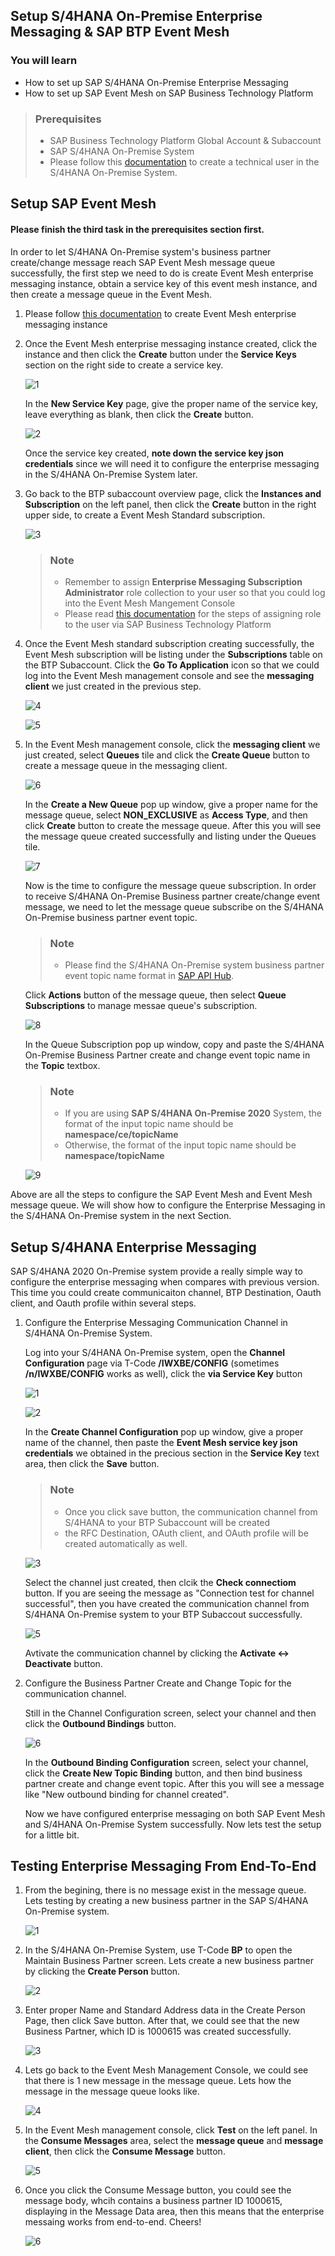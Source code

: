 ## Setup S/4HANA On-Premise Enterprise Messaging & SAP BTP Event Mesh

### You will learn
  - How to set up SAP S/4HANA On-Premise Enterprise Messaging
  - How to set up SAP Event Mesh on SAP Business Technology Platform
  
> ### Prerequisites
> - SAP Business Technology Platform Global Account & Subaccount
> - SAP S/4HANA On-Premise System
> - Please follow this [documentation](https://github.com/SAP-samples/cloud-extension-s4hana-business-process/blob/mission/mission/configure-oData-Service/README.md#create-technical-user-and-assign-role) to create a technical user in the S/4HANA On-Premise System.

## Setup SAP Event Mesh
#### Please finish the third task in the prerequisites section first.

In order to let S/4HANA On-Premise system's business partner create/change message reach SAP Event Mesh message queue successfully, the first step we need to do is create Event Mesh enterprise messaging instance, obtain a service key of this event mesh instance, and then create a message queue in the Event Mesh.

1. Please follow [this documentation](https://help.sap.com/docs/SAP_EM/bf82e6b26456494cbdd197057c09979f/d0483a9e38434f23a4579d6fcc72654b.html) to create Event Mesh enterprise messaging instance

2. Once the Event Mesh enterprise messaging instance created, click the instance and then click the **Create** button under the **Service Keys** section on the right side to create a service key.

    ![1](https://user-images.githubusercontent.com/29527722/223290548-7d038462-bafb-481c-a0cc-6e866896214c.png)

    In the **New Service Key** page, give the proper name of the service key, leave everything as blank, then click the **Create** button.
    
    ![2](https://user-images.githubusercontent.com/29527722/223290568-4221258a-9ce0-45dc-9f26-feec44b856c4.png)
    
    Once the service key created, **note down the service key json credentials** since we will need it to configure the enterprise messaging in the S/4HANA On-Premise System later.
    
3. Go back to the BTP subaccount overview page, click the **Instances and Subscription** on the left panel, then click the **Create** button in the right upper side, to create a Event Mesh Standard subscription. 

    ![3](https://user-images.githubusercontent.com/29527722/223290587-d81f7d08-45d0-4f9c-9e03-ea55f2cff0e7.png)
    
    > ### Note
    > - Remember to assign **Enterprise Messaging Subscription Administrator** role collection to your user so that you could log into the Event Mesh Mangement Console
    > - Please read [this documentation](https://help.sap.com/docs/SAP_EM/bf82e6b26456494cbdd197057c09979f/637d331010e54a2999e2f023d2de1130.html) for the steps of assigning role to the user via SAP Business Technology Platform

4. Once the Event Mesh standard subscription creating successfully, the Event Mesh subscription will be listing under the **Subscriptions** table on the BTP Subaccount. Click the **Go To Application** icon so that we could log into the Event Mesh management console and see the **messaging client** we just created in the previous step.

    ![4](https://user-images.githubusercontent.com/29527722/223290609-205f29c0-0e0f-4d01-96d2-6d14f5d7c49a.png)
    
    ![5](https://user-images.githubusercontent.com/29527722/223290626-c6b114f5-f5a4-42dd-bcf5-1534f75c3c7d.png)

5. In the Event Mesh management console, click the **messaging client** we just created, select **Queues** tile and click the **Create Queue** button to create a message queue in the messaging client.

    ![6](https://user-images.githubusercontent.com/29527722/223290643-88a070f1-fed0-4254-84a3-38356094c2fd.png)
    
    In the **Create a New Queue** pop up window, give a proper name for the message queue, select **NON_EXCLUSIVE** as **Access Type**, and then click **Create** button to create the message queue. After this you will see the message queue created successfully and listing under the Queues tile.
    
    ![7](https://user-images.githubusercontent.com/29527722/223290666-afe1d931-d6eb-49ed-8c44-67e3c7207fc1.png)
    
    Now is the time to configure the message queue subscription. In order to receive S/4HANA On-Premise Business partner create/change event message, we need to let the message queue subscribe on the S/4HANA On-Premise business partner event topic.
    
    > ### Note
    > - Please find the S/4HANA On-Premise system business partner event topic name format in [SAP API Hub](https://api.sap.com/event/SAPS4HANABusinessEvents_BusinessPartnerEvents/resource).
    
    Click **Actions** button of the message queue, then select **Queue Subscriptions** to manage messae queue's subscription.
    
    ![8](https://user-images.githubusercontent.com/29527722/223290696-e28d9470-1e0c-43c0-81a7-dd8eecf1e1e6.png)

    In the Queue Subscription pop up window, copy and paste the S/4HANA On-Premise Business Partner create and change event topic name in the **Topic** textbox.
    
    > ### Note
    > - If you are using **SAP S/4HANA On-Premise 2020** System, the format of the input topic name should be **namespace/ce/topicName**
    > - Otherwise, the format of the input topic name should be **namespace/topicName**
    
    ![9](https://user-images.githubusercontent.com/29527722/223290726-9a97b36f-2977-457e-a77e-28d7faa8fe1d.png)

Above are all the steps to configure the SAP Event Mesh and Event Mesh message queue. We will show how to configure the Enterprise Messaging in the S/4HANA On-Premise system in the next Section.

    
## Setup S/4HANA Enterprise Messaging

SAP S/4HANA 2020 On-Premise system provide a really simple way to configure the enterprise messaging when compares with previous version. This time you could create communicaiton channel, BTP Destination, Oauth client, and Oauth profile within several steps.

1. Configure the Enterprise Messaging Communication Channel in S/4HANA On-Premise System.

    Log into your S/4HANA On-Premise system, open the **Channel Configuration** page via T-Code **/IWXBE/CONFIG** (sometimes **/n/IWXBE/CONFIG** works as well), click the **via Service Key** button
    
    ![1](https://user-images.githubusercontent.com/29527722/223290976-a5e3b8ce-0541-4a59-9eda-0921d8e11ea8.png)
    
    ![2](https://user-images.githubusercontent.com/29527722/223290992-d8b492f8-c8b2-4ed2-8189-66e87a5f5a35.png)
    
    In the **Create Channel Configuration** pop up window, give a proper name of the channel, then paste the **Event Mesh service key json credentials** we obtained in the precious section in the **Service Key** text area, then click the **Save** button. 
    
    > ### Note
    > - Once you click save button, the communication channel from S/4HANA to your BTP Subaccount will be created
    > - the RFC Destination, OAuth client, and OAuth profile will be created automatically as well. 
    
    ![3](https://user-images.githubusercontent.com/29527722/223291320-c6896222-51bb-4f7b-be80-11b0b1065c8e.png)
    
    Select the channel just created, then clcik the **Check connectiom** button. If you are seeing the message as "Connection test for channel successful", then you have created the communication channel from S/4HANA On-Premise system to your BTP Subaccout successfully.
    
    ![5](https://user-images.githubusercontent.com/29527722/223291358-263b21af-c9b9-4b78-a986-9e03b2d00f14.png)
    
    Avtivate the communication channel by clicking the **Activate <-> Deactivate** button. 
    
2. Configure the Business Partner Create and Change Topic for the communication channel.

    Still in the Channel Configuration screen, select your channel and then click the **Outbound Bindings** button.
    
    ![6](https://user-images.githubusercontent.com/29527722/223291175-3f7b04e0-b55e-477a-bfc3-a4a7cb887778.png)
    
    In the **Outbound Binding Configuration** screen, select your channel, click the **Create New Topic Binding** button, and then bind business partner create and change event topic. After this you will see a message like "New outbound binding for channel created".
    
    Now we have configured enterprise messaging on both SAP Event Mesh and S/4HANA On-Premise System successfully. Now lets test the setup for a little bit.
    
## Testing Enterprise Messaging From End-To-End

1. From the begining, there is no message exist in the message queue. Lets testing by creating a new business partner in the SAP S/4HANA On-Premise system.

    ![1](https://user-images.githubusercontent.com/29527722/223291556-b90aba15-935f-450e-9ddd-10b974b520ea.png)
    
2. In the S/4HANA On-Premise System, use T-Code **BP** to open the Maintain Business Partner screen. Lets create a new business partner by clicking the **Create Person** button.

    ![2](https://user-images.githubusercontent.com/29527722/223291576-e001ffe5-ea84-47fc-b4dd-1471277198b9.png)

3. Enter proper Name and Standard Address data in the Create Person Page, then click Save button. After that, we could see that the new Business Partner, which ID is 1000615 was created successfully.

    ![3](https://user-images.githubusercontent.com/29527722/223291588-9c76e89c-ea00-43f2-ab75-42496b2a4419.png)

4. Lets go back to the Event Mesh Management Console, we could see that there is 1 new message in the message queue. Lets how the message in the message queue looks like.
    
    ![4](https://user-images.githubusercontent.com/29527722/223291598-06999ada-8848-4c77-bc6f-061280d4f36a.png)

5. In the Event Mesh management console, click **Test** on the left panel. In the **Consume Messages** area, select the **message queue** and **message client**, then click the **Consume Message** button. 

    ![5](https://user-images.githubusercontent.com/29527722/223291611-651fb3d6-3329-4db4-a2b4-1aab5f56aa7c.png)

6. Once you click the Consume Message button, you could see the message body, whcih contains a business partner ID 1000615, displaying in the Message Data area, then this means that the enterprise messaing works from end-to-end. Cheers!
    
    ![6](https://user-images.githubusercontent.com/29527722/223291632-f63a8bfd-69f9-44c2-ae56-9691691070f5.png)
